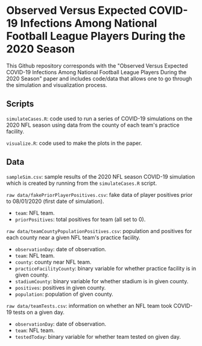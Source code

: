 # Observed Versus Expected COVID-19 Infections Among National Football League Players During the 2020 Season

This Github repository corresponds with the "Observed Versus Expected COVID-19 Infections Among National Football League Players During the 2020 Season" paper and includes code/data that allows one to go through the simulation and visualization process.

## Scripts

`simulateCases.R`: code used to run a series of COVID-19 simulations on the 2020 NFL season using data from the county of each team's practice facility.

`visualize.R`: code used to make the plots in the paper. 

## Data

`sampleSim.csv`: sample results of the 2020 NFL season COVID-19 simulation which is created by running from the `simulateCases.R` script.

`raw data/fakePriorPlayerPositives.csv`: fake data of player positives prior to 08/01/2020 (first date of simulation).
- `team`: NFL team.
- `priorPositives`: total positives for team (all set to 0).

`raw data/teamCountyPopulationPositives.csv`: population and positives for each county near a given NFL team's practice facility.
- `observationDay`: date of observation.
- `team`: NFL team.
- `county`: county near NFL team.
- `practiceFacilityCounty`: binary variable for whether practice facility is in given county.
- `stadiumCounty`: binary variable for whether stadium is in given county.
- `positives`: positives in given county.
- `population`: population of given county.

`raw data/teamTests.csv`: information on whether an NFL team took COVID-19 tests on a given day.
- `observationDay`: date of observation.
- `team`: NFL team.
- `testedToday`: binary variable for whether team tested on given day.
